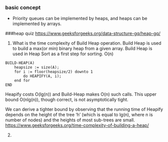 ### basic concept

* Priority queues can be implemented by heaps, and heaps can be implemented by arrays.

###heap quiz
https://www.geeksforgeeks.org/data-structure-gq/heap-gq/

1. What is the time complexity of Build Heap operation. Build Heap is used to build a max(or min) binary heap from a given array. 
Build Heap is used in Heap Sort as a first step for sorting. O(n)
```
BUILD-HEAP(A) 
    heapsize := size(A); 
    for i := floor(heapsize/2) downto 1 
        do HEAPIFY(A, i); 
    end for 
END
```
Heapify costs O(lg(n)) and Build-Heap makes O(n) such calls. This upper bound O(nlg(n)), though correct, is not asymptotically tight. 

We can derive a tighter bound by observing that the running time of Heapify depends on the height of the tree ‘h’
(which is equal to lg(n), where n is number of nodes) and the heights of most sub-trees are small.
https://www.geeksforgeeks.org/time-complexity-of-building-a-heap/

2. 
